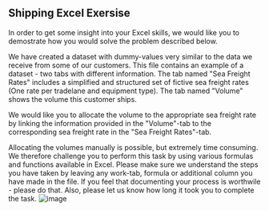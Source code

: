 ## Shipping Excel Exersise


In order to get some insight into your Excel skills, we would like you to demostrate how you would solve the problem described below.

We have created a dataset with dummy-values very similar to the data we receive from some of our customers. This file contains an example of a dataset -  two tabs with different information. The tab named "Sea Freight Rates" includes a simplified and structured set of fictive sea freight rates (One rate per tradelane and equipment type). The tab named "Volume" shows the volume this customer ships.

We would like you to allocate the volume to the appropriate sea freight rate by linking the information provided in the "Volume"-tab to the corresponding sea freight rate in the "Sea Freight Rates"-tab.

Allocating the volumes manually is possible, but extremely time consuming. We therefore challenge you to perform this task by using various formulas and functions available in Excel. 
Please make sure we understand the steps you have taken by leaving any work-tab, formula or additional column you have made in the file. 
If you feel that documenting your process is worthwile - please do that. Also, please let us know how long it took you to complete the task.
![image](https://github.com/randleon/Excel-Exercise-Using-Shipping-Data/assets/54560212/b585edc4-d44d-4084-bacd-59bdaf9836b7)

